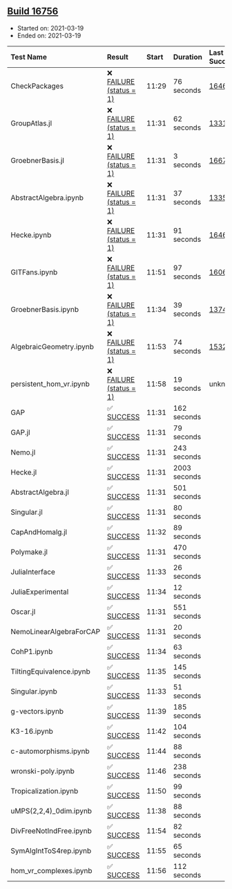 ## [Build 16756](https://oscarci.mathematik.uni-kl.de/job/oscar/16756/)

* Started on: 2021-03-19
* Ended on: 2021-03-19

| Test Name    | Result | Start | Duration | Last Success | First Failure |
|:-------------|:-------|:------|:---------|:-------------|:--------------|
| CheckPackages | ❌ [FAILURE (status = 1)](https://oscarci.mathematik.uni-kl.de/job/oscar/16756/artifact/logs/build-16756/CheckPackages.log) | 11:29 | 76 seconds | [16463](https://oscarci.mathematik.uni-kl.de/job/oscar/16463/) | [16464](https://oscarci.mathematik.uni-kl.de/job/oscar/16464/) |
| GroupAtlas.jl | ❌ [FAILURE (status = 1)](https://oscarci.mathematik.uni-kl.de/job/oscar/16756/artifact/logs/build-16756/GroupAtlas.jl.log) | 11:31 | 62 seconds | [13311](https://oscarci.mathematik.uni-kl.de/job/oscar/13311/) | [13312](https://oscarci.mathematik.uni-kl.de/job/oscar/13312/) |
| GroebnerBasis.jl | ❌ [FAILURE (status = 1)](https://oscarci.mathematik.uni-kl.de/job/oscar/16756/artifact/logs/build-16756/GroebnerBasis.jl.log) | 11:31 | 3 seconds | [16676](https://oscarci.mathematik.uni-kl.de/job/oscar/16676/) | [16677](https://oscarci.mathematik.uni-kl.de/job/oscar/16677/) |
| AbstractAlgebra.ipynb | ❌ [FAILURE (status = 1)](https://oscarci.mathematik.uni-kl.de/job/oscar/16756/artifact/logs/build-16756/AbstractAlgebra.ipynb.log) | 11:31 | 37 seconds | [13355](https://oscarci.mathematik.uni-kl.de/job/oscar/13355/) | [13356](https://oscarci.mathematik.uni-kl.de/job/oscar/13356/) |
| Hecke.ipynb | ❌ [FAILURE (status = 1)](https://oscarci.mathematik.uni-kl.de/job/oscar/16756/artifact/logs/build-16756/Hecke.ipynb.log) | 11:31 | 91 seconds | [16463](https://oscarci.mathematik.uni-kl.de/job/oscar/16463/) | [16464](https://oscarci.mathematik.uni-kl.de/job/oscar/16464/) |
| GITFans.ipynb | ❌ [FAILURE (status = 1)](https://oscarci.mathematik.uni-kl.de/job/oscar/16756/artifact/logs/build-16756/GITFans.ipynb.log) | 11:51 | 97 seconds | [16068](https://oscarci.mathematik.uni-kl.de/job/oscar/16068/) | [16069](https://oscarci.mathematik.uni-kl.de/job/oscar/16069/) |
| GroebnerBasis.ipynb | ❌ [FAILURE (status = 1)](https://oscarci.mathematik.uni-kl.de/job/oscar/16756/artifact/logs/build-16756/GroebnerBasis.ipynb.log) | 11:34 | 39 seconds | [13748](https://oscarci.mathematik.uni-kl.de/job/oscar/13748/) | [13749](https://oscarci.mathematik.uni-kl.de/job/oscar/13749/) |
| AlgebraicGeometry.ipynb | ❌ [FAILURE (status = 1)](https://oscarci.mathematik.uni-kl.de/job/oscar/16756/artifact/logs/build-16756/AlgebraicGeometry.ipynb.log) | 11:53 | 74 seconds | [15322](https://oscarci.mathematik.uni-kl.de/job/oscar/15322/) | [15323](https://oscarci.mathematik.uni-kl.de/job/oscar/15323/) |
| persistent_hom_vr.ipynb | ❌ [FAILURE (status = 1)](https://oscarci.mathematik.uni-kl.de/job/oscar/16756/artifact/logs/build-16756/persistent_hom_vr.ipynb.log) | 11:58 | 19 seconds | unknown | unknown |
| GAP | ✅ [SUCCESS](https://oscarci.mathematik.uni-kl.de/job/oscar/16756/artifact/logs/build-16756/GAP.log) | 11:31 | 162 seconds |  |  |
| GAP.jl | ✅ [SUCCESS](https://oscarci.mathematik.uni-kl.de/job/oscar/16756/artifact/logs/build-16756/GAP.jl.log) | 11:31 | 79 seconds |  |  |
| Nemo.jl | ✅ [SUCCESS](https://oscarci.mathematik.uni-kl.de/job/oscar/16756/artifact/logs/build-16756/Nemo.jl.log) | 11:31 | 243 seconds |  |  |
| Hecke.jl | ✅ [SUCCESS](https://oscarci.mathematik.uni-kl.de/job/oscar/16756/artifact/logs/build-16756/Hecke.jl.log) | 11:31 | 2003 seconds |  |  |
| AbstractAlgebra.jl | ✅ [SUCCESS](https://oscarci.mathematik.uni-kl.de/job/oscar/16756/artifact/logs/build-16756/AbstractAlgebra.jl.log) | 11:31 | 501 seconds |  |  |
| Singular.jl | ✅ [SUCCESS](https://oscarci.mathematik.uni-kl.de/job/oscar/16756/artifact/logs/build-16756/Singular.jl.log) | 11:31 | 80 seconds |  |  |
| CapAndHomalg.jl | ✅ [SUCCESS](https://oscarci.mathematik.uni-kl.de/job/oscar/16756/artifact/logs/build-16756/CapAndHomalg.jl.log) | 11:32 | 89 seconds |  |  |
| Polymake.jl | ✅ [SUCCESS](https://oscarci.mathematik.uni-kl.de/job/oscar/16756/artifact/logs/build-16756/Polymake.jl.log) | 11:31 | 470 seconds |  |  |
| JuliaInterface | ✅ [SUCCESS](https://oscarci.mathematik.uni-kl.de/job/oscar/16756/artifact/logs/build-16756/JuliaInterface.log) | 11:33 | 26 seconds |  |  |
| JuliaExperimental | ✅ [SUCCESS](https://oscarci.mathematik.uni-kl.de/job/oscar/16756/artifact/logs/build-16756/JuliaExperimental.log) | 11:34 | 12 seconds |  |  |
| Oscar.jl | ✅ [SUCCESS](https://oscarci.mathematik.uni-kl.de/job/oscar/16756/artifact/logs/build-16756/Oscar.jl.log) | 11:31 | 551 seconds |  |  |
| NemoLinearAlgebraForCAP | ✅ [SUCCESS](https://oscarci.mathematik.uni-kl.de/job/oscar/16756/artifact/logs/build-16756/NemoLinearAlgebraForCAP.log) | 11:31 | 20 seconds |  |  |
| CohP1.ipynb | ✅ [SUCCESS](https://oscarci.mathematik.uni-kl.de/job/oscar/16756/artifact/logs/build-16756/CohP1.ipynb.log) | 11:34 | 63 seconds |  |  |
| TiltingEquivalence.ipynb | ✅ [SUCCESS](https://oscarci.mathematik.uni-kl.de/job/oscar/16756/artifact/logs/build-16756/TiltingEquivalence.ipynb.log) | 11:35 | 145 seconds |  |  |
| Singular.ipynb | ✅ [SUCCESS](https://oscarci.mathematik.uni-kl.de/job/oscar/16756/artifact/logs/build-16756/Singular.ipynb.log) | 11:33 | 51 seconds |  |  |
| g-vectors.ipynb | ✅ [SUCCESS](https://oscarci.mathematik.uni-kl.de/job/oscar/16756/artifact/logs/build-16756/g-vectors.ipynb.log) | 11:39 | 185 seconds |  |  |
| K3-16.ipynb | ✅ [SUCCESS](https://oscarci.mathematik.uni-kl.de/job/oscar/16756/artifact/logs/build-16756/K3-16.ipynb.log) | 11:42 | 104 seconds |  |  |
| c-automorphisms.ipynb | ✅ [SUCCESS](https://oscarci.mathematik.uni-kl.de/job/oscar/16756/artifact/logs/build-16756/c-automorphisms.ipynb.log) | 11:44 | 88 seconds |  |  |
| wronski-poly.ipynb | ✅ [SUCCESS](https://oscarci.mathematik.uni-kl.de/job/oscar/16756/artifact/logs/build-16756/wronski-poly.ipynb.log) | 11:46 | 238 seconds |  |  |
| Tropicalization.ipynb | ✅ [SUCCESS](https://oscarci.mathematik.uni-kl.de/job/oscar/16756/artifact/logs/build-16756/Tropicalization.ipynb.log) | 11:50 | 99 seconds |  |  |
| uMPS(2,2,4)_0dim.ipynb | ✅ [SUCCESS](https://oscarci.mathematik.uni-kl.de/job/oscar/16756/artifact/logs/build-16756/uMPS-2-2-4-_0dim.ipynb.log) | 11:38 | 88 seconds |  |  |
| DivFreeNotIndFree.ipynb | ✅ [SUCCESS](https://oscarci.mathematik.uni-kl.de/job/oscar/16756/artifact/logs/build-16756/DivFreeNotIndFree.ipynb.log) | 11:54 | 82 seconds |  |  |
| SymAlgIntToS4rep.ipynb | ✅ [SUCCESS](https://oscarci.mathematik.uni-kl.de/job/oscar/16756/artifact/logs/build-16756/SymAlgIntToS4rep.ipynb.log) | 11:55 | 65 seconds |  |  |
| hom_vr_complexes.ipynb | ✅ [SUCCESS](https://oscarci.mathematik.uni-kl.de/job/oscar/16756/artifact/logs/build-16756/hom_vr_complexes.ipynb.log) | 11:56 | 112 seconds |  |  |

